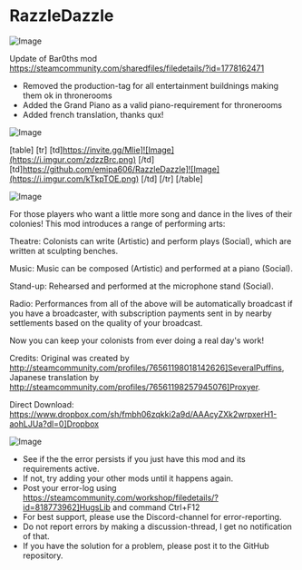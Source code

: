 # RazzleDazzle

![Image](https://i.imgur.com/WAEzk68.png)

Update of Bar0ths mod
https://steamcommunity.com/sharedfiles/filedetails/?id=1778162471

- Removed the production-tag for all entertainment buildnings making them ok in thronerooms
- Added the Grand Piano as a valid piano-requirement for thronerooms
- Added french translation, thanks qux!

![Image](https://i.imgur.com/7Gzt3Rg.png)


[table]
	[tr]
		[td]https://invite.gg/Mlie]![Image](https://i.imgur.com/zdzzBrc.png)
[/td]
		[td]https://github.com/emipa606/RazzleDazzle]![Image](https://i.imgur.com/kTkpTOE.png)
[/td]
	[/tr]
[/table]
	
![Image](https://i.imgur.com/NOW7jU1.png)


For those players who want a little more song and dance in the lives of their colonies! This mod introduces a range of performing arts:

Theatre:  Colonists can write (Artistic) and perform plays (Social), which are written at sculpting benches.

Music:    Music can be composed (Artistic) and performed at a piano (Social).

Stand-up: Rehearsed and performed at the microphone stand (Social).

Radio: Performances from all of the above will be automatically broadcast if you have a broadcaster, with subscription payments sent in by nearby settlements based on the quality of your broadcast.

Now you can keep your colonists from ever doing a real day&apos;s work!
  	
Credits: Original was created by http://steamcommunity.com/profiles/76561198018142626]SeveralPuffins, Japanese translation by http://steamcommunity.com/profiles/76561198257945076]Proxyer.

Direct Download: https://www.dropbox.com/sh/fmbh06zqkki2a9d/AAAcyZXk2wrpxerH1-aohLJUa?dl=0]Dropbox


![Image](https://i.imgur.com/Rs6T6cr.png)



-  See if the the error persists if you just have this mod and its requirements active.
-  If not, try adding your other mods until it happens again.
-  Post your error-log using https://steamcommunity.com/workshop/filedetails/?id=818773962]HugsLib and command Ctrl+F12
-  For best support, please use the Discord-channel for error-reporting.
-  Do not report errors by making a discussion-thread, I get no notification of that.
-  If you have the solution for a problem, please post it to the GitHub repository.




